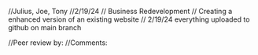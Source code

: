 //Julius, Joe, Tony
//2/19/24
// Business Redevelopment
// Creating a enhanced version of an existing website
// 2/19/24 everything uploaded to github on main branch


//Peer review by:
//Comments: 
